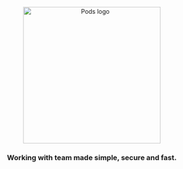<p align="center">
    <img src="https://github.com/smitbarmase/pods/tree/main/assets/pods-banner.png" width="318px" alt="Pods logo" />
</p>
<h3 align="center">Working with team made simple, secure and fast.</h3>
<br />
